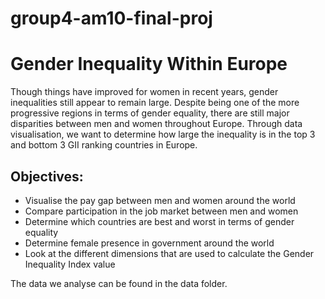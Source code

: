 # group4-am10-final-proj

# Gender Inequality Within Europe

Though things have improved for women in recent years, gender inequalities still appear to remain large. Despite being one of the more progressive regions in terms of gender equality, there are still major disparities between men and women throughout Europe. Through data visualisation, we want to determine how large the inequality is in the top 3 and bottom 3 GII ranking countries in Europe. 

## Objectives: 
- Visualise the pay gap between men and women around the world
- Compare participation in the job market between men and women 
- Determine which countries are best and worst in terms of gender equality 
- Determine female presence in government around the world 
- Look at the different dimensions that are used to calculate the Gender Inequality Index value 

The data we analyse can be found in the data folder. 
